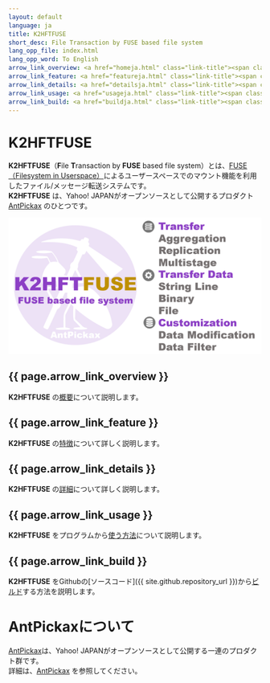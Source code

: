 ```yaml
---
layout: default
language: ja
title: K2HFTFUSE
short_desc: File Transaction by FUSE based file system
lang_opp_file: index.html
lang_opp_word: To English
arrow_link_overview: <a href="homeja.html" class="link-title"><span class="arrow-base link-arrow-right"></span>概要</a>
arrow_link_feature: <a href="featureja.html" class="link-title"><span class="arrow-base link-arrow-right"></span>特徴</a>
arrow_link_details: <a href="detailsja.html" class="link-title"><span class="arrow-base link-arrow-right"></span>詳細</a>
arrow_link_usage: <a href="usageja.html" class="link-title"><span class="arrow-base link-arrow-right"></span>使い方</a>
arrow_link_build: <a href="buildja.html" class="link-title"><span class="arrow-base link-arrow-right"></span>ビルド</a>
---
```


# **K2HFTFUSE**
**K2HFTFUSE**（**F**ile **T**ransaction by **FUSE** based file system）とは、[FUSE（Filesystem in Userspace）](https://github.com/libfuse/libfuse)によるユーザースペースでのマウント機能を利用したファイル/メッセージ転送システムです。  
**K2HFTFUSE** は、Yahoo! JAPANがオープンソースとして公開するプロダクト [AntPickax](https://antpick.ax/indexja.html) のひとつです。  

![K2HFTFUSE](images/top_k2hftfuse.png)

## {{ page.arrow_link_overview }}
**K2HFTFUSE** の[概要](homeja.html)について説明します。  

## {{ page.arrow_link_feature }}
**K2HFTFUSE** の[特徴](featureja.html)について詳しく説明します。  

## {{ page.arrow_link_details }}
**K2HFTFUSE** の[詳細](detailsja.html)について詳しく説明します。  

## {{ page.arrow_link_usage }}
**K2HFTFUSE** をプログラムから[使う方法](usageja.html)について説明します。  

## {{ page.arrow_link_build }}
**K2HFTFUSE** をGithubの[ソースコード]({{ site.github.repository_url }})から[ビルド](buildja.html)する方法を説明します。

# **AntPickaxについて**
[AntPickax](https://antpick.ax/indexja.html)は、Yahoo! JAPANがオープンソースとして公開する一連のプロダクト群です。  
詳細は、[AntPickax](https://antpick.ax/indexja.html) を参照してください。

